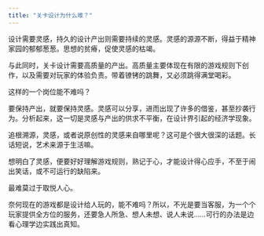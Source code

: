 ```yaml
---
title: "关卡设计为什么难？"
---
```


设计需要灵感，持久的设计产出则需要持续的灵感。灵感的源源不断，得益于精神家园的郁郁葱葱。思想的贫瘠，促使灵感的枯竭。

与此同时，关卡设计需要高质量的产出。高质量主要体现在有限的游戏规则下创作，以及需要对玩家的体验负责。带着镣铐的跳舞，又必须跳得满堂喝彩。

这样的一个岗位能不难吗？

要保持产出，就要保持灵感。灵感可以分享，进而出现了许多的借鉴，甚至抄袭行为。分析起来，这一切是灵感与产出的供求不平衡，在设计界引起的经济学现象。

追根溯源，灵感，或者说原创性的灵感来自哪里呢？这可是个很大很深的话题。长话短说，艺术来源于生活嘛。

想明白了灵感，便要好好理解游戏规则，熟记于心，才能设计得心应手，不至于闹出笑话，或不可运行的缺陷来。

最难莫过于取悦人心。

奈何现在的游戏都是设计给人玩的，能不难吗？所以，不光是要当客服，为一个个玩家提供全方位的服务，还要急人所急、想人未想、说人未说……可行的办法是边看心理学边实践出真知。
